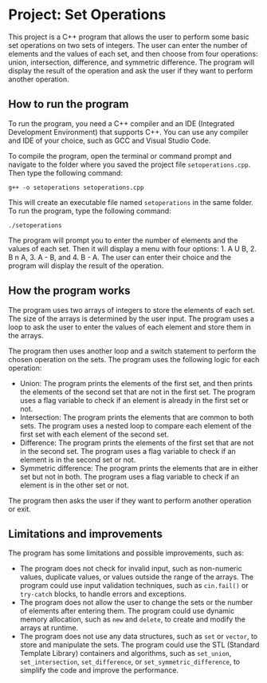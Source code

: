 # Project: Set Operations

This project is a C++ program that allows the user to perform some basic set operations on two sets of integers. The user can enter the number of elements and the values of each set, and then choose from four operations: union, intersection, difference, and symmetric difference. The program will display the result of the operation and ask the user if they want to perform another operation.

## How to run the program

To run the program, you need a C++ compiler and an IDE (Integrated Development Environment) that supports C++. You can use any compiler and IDE of your choice, such as GCC and Visual Studio Code. 

To compile the program, open the terminal or command prompt and navigate to the folder where you saved the project file `setoperations.cpp`. Then type the following command:

`g++ -o setoperations setoperations.cpp`

This will create an executable file named `setoperations` in the same folder. To run the program, type the following command:

`./setoperations`

The program will prompt you to enter the number of elements and the values of each set. Then it will display a menu with four options: 1. A U B, 2. B n A, 3. A - B, and 4. B - A. The user can enter their choice and the program will display the result of the operation.

## How the program works

The program uses two arrays of integers to store the elements of each set. The size of the arrays is determined by the user input. The program uses a loop to ask the user to enter the values of each element and store them in the arrays.

The program then uses another loop and a switch statement to perform the chosen operation on the sets. The program uses the following logic for each operation:

- Union: The program prints the elements of the first set, and then prints the elements of the second set that are not in the first set. The program uses a flag variable to check if an element is already in the first set or not.
- Intersection: The program prints the elements that are common to both sets. The program uses a nested loop to compare each element of the first set with each element of the second set.
- Difference: The program prints the elements of the first set that are not in the second set. The program uses a flag variable to check if an element is in the second set or not.
- Symmetric difference: The program prints the elements that are in either set but not in both. The program uses a flag variable to check if an element is in the other set or not.

The program then asks the user if they want to perform another operation or exit.

## Limitations and improvements

The program has some limitations and possible improvements, such as:

- The program does not check for invalid input, such as non-numeric values, duplicate values, or values outside the range of the arrays. The program could use input validation techniques, such as `cin.fail()` or `try-catch` blocks, to handle errors and exceptions.
- The program does not allow the user to change the sets or the number of elements after entering them. The program could use dynamic memory allocation, such as `new` and `delete`, to create and modify the arrays at runtime.
- The program does not use any data structures, such as `set` or `vector`, to store and manipulate the sets. The program could use the STL (Standard Template Library) containers and algorithms, such as `set_union`, `set_intersection`, `set_difference`, or `set_symmetric_difference`, to simplify the code and improve the performance.